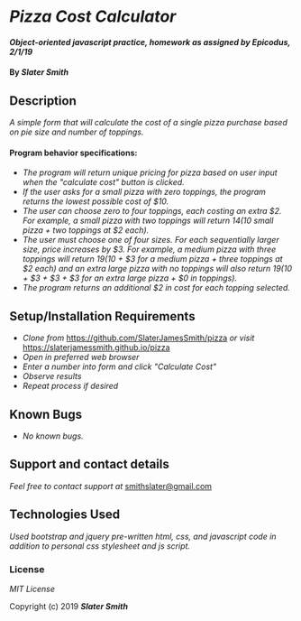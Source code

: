 # _Pizza Cost Calculator_

#### _Object-oriented javascript practice, homework as assigned by Epicodus, 2/1/19_

#### By _**Slater Smith**_

## Description

_A simple form that will calculate the cost of a single pizza purchase based on pie size and number of toppings._

#### Program behavior specifications:
* _The program will return unique pricing for pizza based on user input when the "calculate cost" button is clicked._
* _If the user asks for a small pizza with zero toppings, the program returns the lowest possible cost of $10._
* _The user can choose zero to four toppings, each costing an extra $2. For example, a small pizza with two toppings will return $14 ($10 small pizza + two toppings at $2 each)._
* _The user must choose one of four sizes. For each sequentially larger size, price increases by $3. For example, a medium pizza with three toppings will return $19 ($10 + $3 for a medium pizza + three toppings at $2 each) and an extra large pizza with no toppings will also return $19 ($10 + $3 + $3 + $3 for an extra large pizza + $0 in toppings)._
* _The program returns an additional $2 in cost for each topping selected._

## Setup/Installation Requirements

* _Clone from_ https://github.com/SlaterJamesSmith/pizza _or visit_ https://slaterjamessmith.github.io/pizza
* _Open in preferred web browser_
* _Enter a number into form and click "Calculate Cost"_
* _Observe results_
* _Repeat process if desired_

## Known Bugs

* _No known bugs._

## Support and contact details

_Feel free to contact support at_ smithslater@gmail.com

## Technologies Used

_Used bootstrap and jquery pre-written html, css, and javascript code in addition to personal css stylesheet and js script._

### License

*MIT License*

Copyright (c) 2019 **_Slater Smith_**

